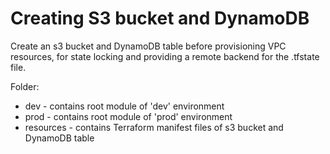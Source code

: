 # Creating S3 bucket and DynamoDB

Create an s3 bucket and DynamoDB table before provisioning VPC resources, for state locking and providing a remote backend for the .tfstate file.

Folder:
- dev -  contains root module of 'dev' environment 
- prod - contains root module of 'prod' environment 
- resources - contains Terraform manifest files of s3 bucket and DynamoDB table
